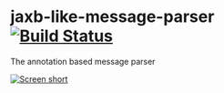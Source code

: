 jaxb-like-message-parser [![Build Status](https://secure.travis-ci.org/javadev/jaxb-like-message-parser.png)](http://travis-ci.org/javadev/jaxb-like-message-parser)
========================

The annotation based message parser

[![Screen short](https://raw.github.com/javadev/jaxb-like-message-parser/master/jaxblikemessageparser.png)](http://javadev.github.com/jaxb-like-message-parser/)
